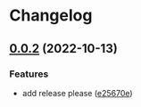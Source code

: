 # Changelog

## [0.0.2](https://github.com/open-feature/dotnet-sdk-contrib/compare/OpenFeature.Hooks.Otel-v0.0.1...OpenFeature.Hooks.Otel-v0.0.2) (2022-10-13)


### Features

* add release please ([e25670e](https://github.com/open-feature/dotnet-sdk-contrib/commit/e25670e221ac1bc5df19fde64082a6d8a94869d8))
